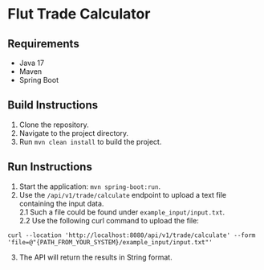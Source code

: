 # Flut Trade Calculator

## Requirements
- Java 17
- Maven
- Spring Boot

## Build Instructions
1. Clone the repository.
2. Navigate to the project directory.
3. Run `mvn clean install` to build the project.

## Run Instructions
1. Start the application: `mvn spring-boot:run`.
2. Use the `/api/v1/trade/calculate` endpoint to upload a text file containing the input data. \
2.1 Such a file could be found under `example_input/input.txt`.\
2.2 Use the following curl command to upload the file:
```shell
curl --location 'http://localhost:8080/api/v1/trade/calculate' --form 'file=@"{PATH_FROM_YOUR_SYSTEM}/example_input/input.txt"'

```
3. The API will return the results in String format.

